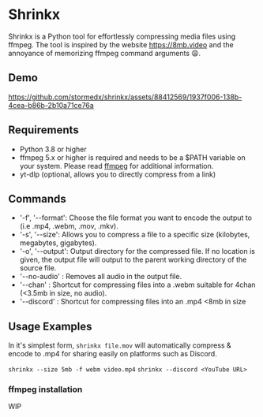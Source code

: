 # Shrinkx
Shrinkx is a Python tool for effortlessly compressing media files using ffmpeg. The tool is inspired by the website https://8mb.video and the annoyance of memorizing ffmpeg command arguments 😩.

## Demo
https://github.com/stormedx/shrinkx/assets/88412569/1937f006-138b-4cea-b86b-2b10a71ce76a

## Requirements

- Python 3.8 or higher 
- ffmpeg 5.x or higher is required and needs to be a $PATH variable on your system. Please read [ffmpeg](#ffmpeg) for additional information.
- yt-dlp (optional, allows you to directly compress from a link)

## Commands
- '-f', '--format': Choose the file format you want to encode the output to (i.e .mp4, .webm, .mov, .mkv).
- '-s', '--size': Allows you to compress a file to a specific size (kilobytes, megabytes, gigabytes).
- '-o', '--output': Output directory for the compressed file. If no location is given, the output file will output to the parent working directory of the source file.
- '--no-audio' : Removes all audio in the output file.
- '--chan' : Shortcut for compressing files into a .webm suitable for 4chan (<3.5mb in size, no audio).
- '--discord' : Shortcut for compressing files into an .mp4 <8mb in size

## Usage Examples

In it's simplest form, `shrinkx file.mov` will automatically compress & encode to .mp4 for sharing easily on platforms such as Discord.

`shrinkx --size 5mb -f webm video.mp4`
`shrinkx --discord <YouTube URL>`


### ffmpeg installation
WIP
